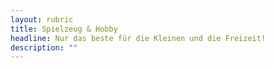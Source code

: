 ```yaml
---
layout: rubric
title: Spielzeug & Hobby
headline: Nur das beste für die Kleinen und die Freizeit!
description: "" 
---
```

